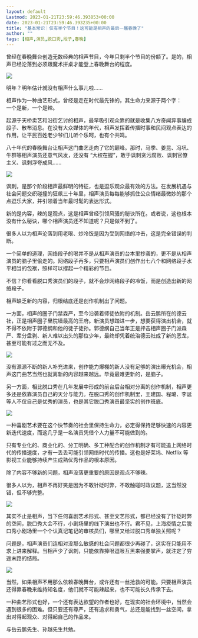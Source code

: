```yaml
---
layout: default
Lastmod: 2023-01-21T23:59:46.393853+00:00
date: 2023-01-21T23:59:46.393235+00:00
title: "基本常识｜仅有半个节目！这可能是相声的最后一届春晚了"
author: ""
tags: [相声,演员,脱口秀,段子,春晚]
---
```


曾经在春晚舞台创造无数经典的相声节目，今年只剩半个节目的份额了。是的，相声已经沦落到必须跟魔术拼桌才能登上春晚舞台的程度。

![](https://images.weserv.nl/?url=https%3A//chinadigitaltimes.net/chinese/files/2023/01/image-1674315801430.png)

明年？明年估计就没有相声什么事儿啦……

相声作为一种曲艺形式，曾经是走在时代最先锋的，其生命力来源于两个字：  
一个是新，一个是辣。

起源于天桥卖艺和沿街乞讨的相声，最早吸引观众靠的就是收集八方奇闻异事编成段子、散布消息。在没有大众媒体的年代，相声发挥着传播时事和民间观点表达的作用，让平民百姓老少爷们儿听个乐呵，也有个共鸣。

八十年代的春晚舞台让相声这门曲艺走向了它的巅峰。那时，马季、姜昆、冯巩、牛群等相声演员还意气风发，还没有 “大权在握”，敢于讽刺贪污腐败、讽刺官僚主义、讽刺浮夸成风……

![](https://images.weserv.nl/?url=https%3A//chinadigitaltimes.net/chinese/files/2023/01/image-1674315824919.png)

讽刺，是那个阶段相声最鲜明的特征，也是逗乐观众最有效的方法。在发展机遇与社会问题交织碰撞的狂飙三十年里，相声演员每每能够抓住公众情绪最微妙的那个点逗乐大家，并引领着当年最时髦的表达形式。

新的是内容，辣的是观点，这是相声曾经引领风骚的秘诀所在。或者说，这也根本没有什么秘诀，哪个相声演员还不知道呢？只是做不到了。

很多人以为相声沦落到用老哏、炒冷饭是因为受到网络的冲击，这是完全错误的判断。

一个简单的道理，网络段子的哏并不是从相声演员的台本里抄袭的，更不是从相声演员的脑子里偷走的。网络段子再多，只要相声演员们创作出七八个和网络段子水平相当的包袱，照样可以撑起一个精彩的节目。

不信？你看看脱口秀演员们的段子，就不会炒网络段子的冷饭，而是创造出新的网络段子。

相声缺乏新的内容，归根结底还是创作机制出了问题。

一方面，相声的圈子门禁森严，至今沿袭着师徒依附的机制。岳云鹏所在的德云社，正是相声圈子里院墙最高的王府。新演员想踏进一步，想要获得演出机会，就不得不依附于郭德纲和他的徒子徒孙。郭德纲自己当年正是抨击相声圈子门派森严、辈分盘剥、新人难以出头的那位少年，最终却凭着统治德云社成了新的恶龙，甚至可能有过之而无不及。

![](https://images.weserv.nl/?url=https%3A//chinadigitaltimes.net/chinese/files/2023/01/image-1674315854054.png)

没有源源不断的新人补充进来，创作能力爆棚的新人没有足够的演出曝光机会，相声这门曲艺当然也就离新的内容越来越远。毕竟最难更新的，是脑子。

另一方面，相比脱口秀在几年发展中形成的前台后台相对分离的创作机制，相声更多还是依靠演员自己的天分与能力。在脱口秀的创作机制里，王建国、程璐、李诞等人不仅自己是优秀的演员，也是其它脱口秀演员最坚实的创作班底。

![](https://images.weserv.nl/?url=https%3A//chinadigitaltimes.net/chinese/files/2023/01/image-1674315871006.png)

一种喜剧艺术要在这个快节奏的社会里保持生命力，必定得保持足够快速的内容更新迭代速度，而这几乎是一名演员凭借个人力量不可能做到的。

只有专业化的、商业化的、分工明确、多工种配合的创作机制才有可能追上网络时代的传播速度，才有一丢丢可能引领网络时代的传播。这也是好莱坞、Netflix 等影视工业能够持续产生成熟优秀作品的根本原因。

除了内容不够新的问题，相声没落更重要的原因是观点不够辣。

很多人以为，相声不再好笑是因为不敢针砭时弊，不敢触碰时政议题，这当然没错，但不够完整。

![](https://images.weserv.nl/?url=https%3A//chinadigitaltimes.net/chinese/files/2023/01/image-1674315893049.png)

其实不止是相声，当下任何喜剧艺术形式、甚至文艺形式，都已经没有了针砭时弊的空间，脱口秀大会不行，小剧场里的线下演出也不行。君不见，上海疫情之后脱口秀小剧场里一个个认真记笔记的审核员们，哪里又给过脱口秀单独关照呢？

问题是，相声演员们连相对没那么敏感的社会问题都很少再碰了，这实在只能用不求上进来解释。当相声少了讽刺，只能依靠捧哏逗哏互黑来强要掌声，就注定了穷途末路的结局。

![](https://images.weserv.nl/?url=https%3A//chinadigitaltimes.net/chinese/files/2023/01/image-1674315913818.png)

当然，如果相声不用那么依赖春晚舞台，或许还有一丝抢救的可能。只要相声演员还得靠春晚来维持知名度，他们就不可能辣起来，也不可能长久传承下去。

一种曲艺形式也好，一个还有表达欲望的作者也好，在现实的社会环境中，当然会遇到很多的困难。但只要还有尊严，还有追求和勇气，总还是能找到一丝空间，拿出对得起观众、对得起自己的作品来。

与岳云鹏先生、孙越先生共勉。

